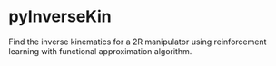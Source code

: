 # pyInverseKin

Find the inverse kinematics for a 2R manipulator using reinforcement learning with functional approximation algorithm.
